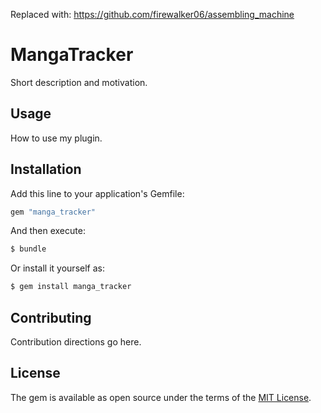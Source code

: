 Replaced with: https://github.com/firewalker06/assembling_machine

# MangaTracker
Short description and motivation.

## Usage
How to use my plugin.

## Installation
Add this line to your application's Gemfile:

```ruby
gem "manga_tracker"
```

And then execute:
```bash
$ bundle
```

Or install it yourself as:
```bash
$ gem install manga_tracker
```

## Contributing
Contribution directions go here.

## License
The gem is available as open source under the terms of the [MIT License](https://opensource.org/licenses/MIT).
